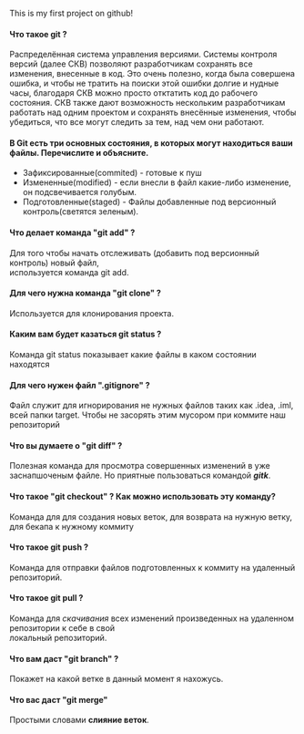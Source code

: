 This is my first project on github!

#### Что такое git ?

Распределённая система управления версиями. Системы контроля версий (далее СКВ) позволяют разработчикам сохранять все изменения, внесенные в код. Это очень полезно, когда была совершена ошибка, и чтобы не тратить на поиски этой ошибки долгие и нудные часы, благодаря СКВ можно просто отктатить код до рабочего состояния. СКВ также дают возможность нескольким разработчикам работать над одним проектом и сохранять внесённые изменения, чтобы убедиться, что все могут следить за тем, над чем они работают.

#### В Git есть три основных состояния, в которых могут находиться ваши файлы. Перечислите и объясните.

* Зафиксированные(commited) - готовые к пуш
* Измененные(modified) - если внесли в файл какие-либо изменение, он подсвечивается голубым.
* Подготовленные(staged) - Файлы добавленные под версионный контроль(светятся зеленым).

#### Что делает команда "git add" ?

Для того чтобы начать отслеживать (добавить под версионный контроль) новый файл,   
используется команда git add.

#### Для чего нужна команда "git clone" ?

Используется для клонирования проекта. 

#### Каким вам будет казаться **git status** ?

Команда git status показывает какие файлы в каком состоянии находятся

#### Для чего нужен файл ".gitignore" ?

Файл служит для игнорирования не нужных файлов таких как .idea, .iml, всей папки target.  Чтобы не засорять этим мусором при коммите наш репозиторий

#### Что вы думаете о "git diff" ?

Полезная команда для просмотра совершенных изменений в уже заснапшоченым файле. Но приятные пользоваться командой ***gitk***.

#### Что такое "git checkout" ? Как можно использовать эту команду?

Команда для для создания новых веток, для возврата на нужную ветку, для бекапа к нужному коммиту

#### Что такое git push ?
Команда для отправки файлов подготовленных к коммиту на удаленный репозиторий.

#### Что такое git pull ?
Команда для *скачивания* всех изменений произведенных на удаленном репозитории к себе в свой  
локальный репозиторий.

#### Что вам даст "git branch" ?

Покажет на какой ветке в данный момент я нахожусь.

#### Что вас даст "git merge"

Простыми словами **слияние веток**. 

